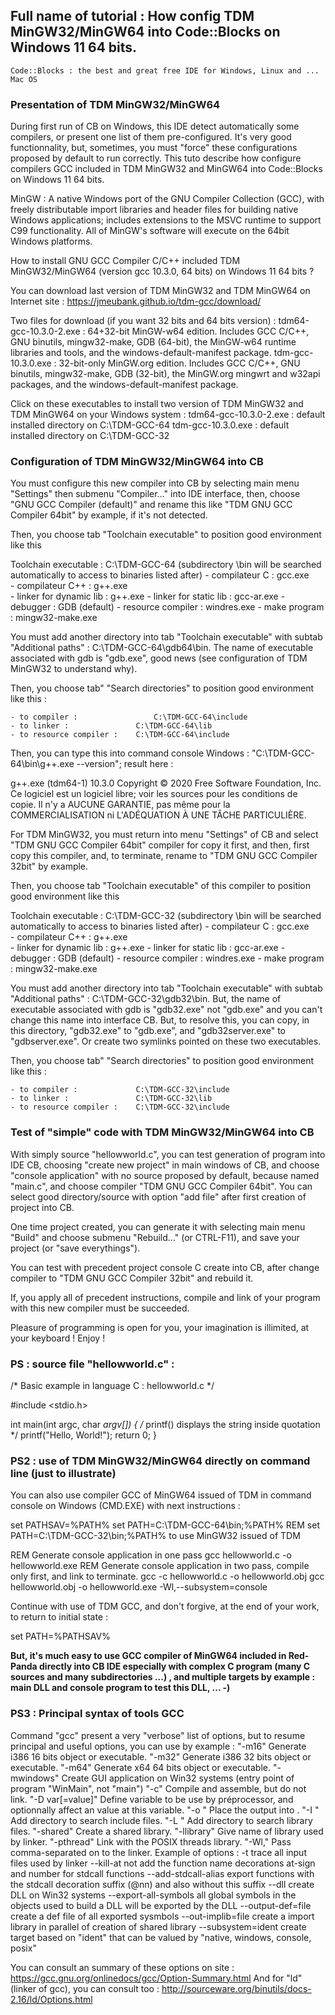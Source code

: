  
## Full name of tutorial : How config TDM MinGW32/MinGW64 into Code::Blocks on Windows 11 64 bits.

	Code::Blocks : the best and great free IDE for Windows, Linux and ... Mac OS
### Presentation of TDM MinGW32/MinGW64

During first run of CB on Windows, this IDE detect automatically some compilers, or present one list of them pre-configured.
It's very good functionnality, but, sometimes, you must "force" these configurations proposed by default to run correctly.
This tuto describe how configure compilers GCC included in TDM MinGW32 and MinGW64 into Code::Blocks on Windows 11 64 bits.

MinGW : A native Windows port of the GNU Compiler Collection (GCC), with freely distributable import libraries and header files 
for building native Windows applications; includes extensions to the MSVC runtime to support C99 functionality. 
All of MinGW's software will execute on the 64bit Windows platforms.
	 
How to install GNU GCC Compiler C/C++ included TDM MinGW32/MinGW64 (version gcc 10.3.0, 64 bits) on Windows 11 64 bits ? 

You can download last version of TDM MinGW32 and TDM MinGW64 on Internet site :
	https://jmeubank.github.io/tdm-gcc/download/
	
Two files for download (if you want 32 bits and 64 bits version) :
	tdm64-gcc-10.3.0-2.exe : 64+32-bit MinGW-w64 edition. Includes GCC C/C++, GNU binutils, mingw32-make, GDB (64-bit), the MinGW-w64 runtime libraries and tools, and the windows-default-manifest package.
	tdm-gcc-10.3.0.exe : 32-bit-only MinGW.org edition. Includes GCC C/C++, GNU binutils, mingw32-make, GDB (32-bit), the MinGW.org mingwrt and w32api packages, and the windows-default-manifest package. 

Click on these executables to install two version of TDM MinGW32 and TDM MinGW64 on your Windows system :
	tdm64-gcc-10.3.0-2.exe :     	default installed directory on C:\TDM-GCC-64
	tdm-gcc-10.3.0.exe :     		     default installed directory on C:\TDM-GCC-32
### Configuration of TDM MinGW32/MinGW64 into CB

You must configure this new compiler into CB by selecting main menu "Settings" then submenu "Compiler..." into IDE interface,
then, choose "GNU GCC Compiler (default)" and rename this like "TDM GNU GCC Compiler 64bit" by example, if it's not detected.

Then, you choose tab "Toolchain executable" to position good environment like this 
			
Toolchain executable : 
	C:\TDM-GCC-64 (subdirectory \bin will be searched automatically to access to binaries listed after)
	- compilateur C : 			   gcc.exe  
	- compilateur C++ : 			g++.exe  
	- linker for dynamic lib : 	g++.exe 
	- linker for static lib : 	    gcc-ar.exe
	- debugger :					    GDB (default)
	- resource compiler :			windres.exe
	- make program : 				mingw32-make.exe

You must add another directory into tab "Toolchain executable" with subtab "Additional paths" : C:\TDM-GCC-64\gdb64\bin.
The name of executable associated with gdb is "gdb.exe", good news (see configuration of TDM MinGW32 to understand why).
 
Then, you choose tab" "Search directories" to position good environment like this :

	- to compiler : 			    C:\TDM-GCC-64\include 
	- to linker : 			    C:\TDM-GCC-64\lib	  
	- to resource compiler : 	C:\TDM-GCC-64\include
	
Then, you can type this into command console Windows : "C:\TDM-GCC-64\bin\g++.exe --version"; result here :

g++.exe (tdm64-1) 10.3.0
Copyright © 2020 Free Software Foundation, Inc.
Ce logiciel est un logiciel libre; voir les sources pour les conditions de copie.  Il n'y a
AUCUNE GARANTIE, pas même pour la COMMERCIALISATION ni L'ADÉQUATION À UNE TÂCHE PARTICULIÈRE.

For TDM MinGW32, you must return into menu "Settings" of CB and select "TDM GNU GCC Compiler 64bit" compiler for copy it first,
and then, first copy this compiler, and, to terminate, rename to "TDM GNU GCC Compiler 32bit" by example.

Then, you choose tab "Toolchain executable" of this compiler to position good environment like this 
			
Toolchain executable : 
	C:\TDM-GCC-32 (subdirectory \bin will be searched automatically to access to binaries listed after)
	- compilateur C : 			    gcc.exe  
	- compilateur C++ : 			g++.exe  
	- linker for dynamic lib : 	g++.exe 
	- linker for static lib : 	    gcc-ar.exe
	- debugger :					    GDB (default)
	- resource compiler :			windres.exe
	- make program : 				mingw32-make.exe

You must add another directory into tab "Toolchain executable" with subtab "Additional paths" : C:\TDM-GCC-32\gdb32\bin.
But, the name of executable associated with gdb is "gdb32.exe" not "gdb.exe" and you can't change this name into interface CB.
But, to resolve this, you can copy, in this directory, "gdb32.exe" to "gdb.exe", and "gdb32server.exe" to "gdbserver.exe".
Or create two symlinks pointed on these two executables.

Then, you choose tab" "Search directories" to position good environment like this :

	- to compiler : 		    C:\TDM-GCC-32\include 
	- to linker : 			    C:\TDM-GCC-32\lib	  
	- to resource compiler : 	C:\TDM-GCC-32\include
### Test of "simple" code with TDM MinGW32/MinGW64 into CB

With simply source "hellowworld.c", you can test generation of program into IDE CB, choosing "create new project" in main  windows of CB, and choose "console application" with no source proposed by default, because named "main.c", and choose compiler "TDM GNU GCC Compiler 64bit".
You can select good directory/source with option "add file" after first creation of project into CB. 

One time project created, you can generate it with selecting main menu "Build" and choose submenu "Rebuild..." (or CTRL-F11), and save your project (or "save everythings").

You can test with precedent project console C create into CB, after change compiler to "TDM GNU GCC Compiler 32bit" and rebuild it.

If, you apply all of precedent instructions, compile and link of your program with this new compiler must be succeeded.

Pleasure of programming is open for you, your imagination is illimited, at your keyboard ! Enjoy !

### PS : source file "hellowworld.c" :

/*     Basic example in language C : hellowworld.c      */

#include <stdio.h>

int main(int argc, char *argv[]) {
/* printf() displays the string inside quotation  */
   printf("Hello, World!");
   return 0;
}

### PS2 : use of TDM MinGW32/MinGW64 directly on command line (just to illustrate) 

You can also use compiler GCC of MinGW64 issued of TDM in command console on Windows (CMD.EXE) with next instructions :

set PATHSAV=%PATH%
set PATH=C:\TDM-GCC-64\bin;%PATH%
REM     set PATH=C:\TDM-GCC-32\bin;%PATH%         to use MinGW32 issued of TDM

REM     Generate console application in one pass
gcc hellowworld.c -o hellowworld.exe
REM     Generate console application in two pass, compile only first, and link to terminate.
gcc -c hellowworld.c -o hellowworld.obj
gcc hellowworld.obj -o hellowworld.exe -Wl,--subsystem=console

Continue with use of TDM GCC, and don't forgive, at the end of your work, to return to initial state :

set PATH=%PATHSAV%

**But, it's much easy to use GCC compiler of MinGW64 included in Red-Panda directly into CB IDE especially with complex C program (many C sources and many subdirectories ...) , and multiple targets by example : main DLL and console program to test this DLL, ...   -)**

### PS3 : Principal syntax of tools GCC 

Command "gcc" present a very "verbose" list of options, but to resume principal and useful options, you can use 
by example :
	"-m16" 				Generate i386 16 bits object or executable.
	"-m32" 				Generate i386 32 bits object or executable.
	"-m64" 				Generate x64 64 bits object or executable.
	"-mwindows"         Create GUI application on Win32 systems (entry point of program "WinMain", not "main")
	"-c"                Compile and assemble, but do not link.
	"-D var[=value]"	Define variable to be use by préprocessor, and optionnally affect an value at this variable.
	"-o <file>"         Place the output into <file>.
	"-I <directory>"	Add directory to search include files.
	"-L <directory>"	Add directory to search library files.
	"-shared"           Create a shared library.
	"-llibrary"			Give name of library used by linker.
	"-pthread"			Link with the POSIX threads library.
	"-Wl,<options>"     Pass comma-separated <options> on to the linker. Example of options :
							-t 					trace all input files used by linker
							--kill-at			not add the function name decorations at-sign and number for stdcall functions
							--add-stdcall-alias	export functions with the stdcall decoration suffix (@nn) and also without this suffix
							--dll				create DLL on Win32 systems
							--export-all-symbols all global symbols in the objects used to build a DLL will be exported by the DLL
							--output-def=file	create a def file of all exported sysmbols
							--out-implib=file	create a import library in parallel of creation of shared library
							--subsystem=ident 	create target based on "ident" that can be valued by "native, windows, console, posix"
							
You can consult an summary of these options on site : https://gcc.gnu.org/onlinedocs/gcc/Option-Summary.html
And for "ld" (linker of gcc), you can consult too : http://sourceware.org/binutils/docs-2.16/ld/Options.html 